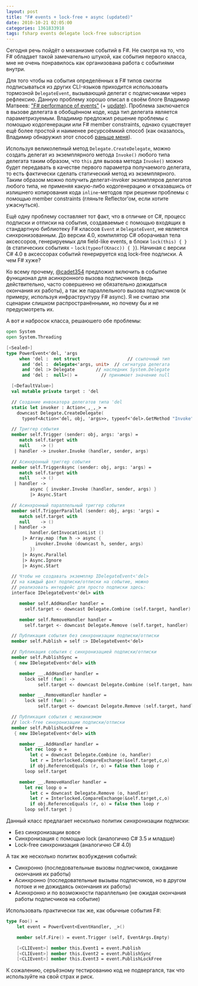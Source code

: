 ```yaml
---
layout: post
title: "F# events + lock-free + async (updated)"
date: 2010-10-21 02:05:00
categories: 1361833918
tags: fsharp events delegate lock-free subscription
---
```

Сегодня речь пойдёт о механизме событий в F#. Не смотря на то, что F# обладает такой замечательно штукой, как события первого класса, мне не очень понравилось как организована работа с событиями внутри.

Для того чтобы на события определённых в F# типов смогли подписываться из других CLI-языков приходится использовать тормозной `DelegateEvent`, вызывающий делегат с подписчиками через рефлексию. Данную проблему хорошо описал в своём блоге Владимир Матвеев: ["F# performance of events"](http://v2matveev.blogspot.com/2010/06/f-performance-of-events.html) (+ [update](http://v2matveev.blogspot.com/2010/06/f-performance-of-events-update.html)). Проблема заключается в вызове делегата в обобщённом коде, кода тип делегата является параметризуемым. Владимир предложил решение проблемы с помощью кодогенерации или F# member constraints, однако существует ещё более простой и наименее ресурсоёмкий способ (как оказалось, Владимир обнаружил этот способ [раньше меня](http://rsdn.ru/forum/decl/3979546.1.aspx)).

Используя великолепный метод `Delegate.CreateDelegate`, можно создать делегат из экземплярного метода `Invoke()` любого типа делегата таким образом, что `this` для вызова метода `Invoke()` можно будет передавать в качестве первого параметра получаемого делегата, то есть фактически сделать статический метод из экземплярного. Таким образом можно получить делегат-invoker экземпляров делегатов любого типа, не применяя какую-либо кодогенерацию и отказавшись от излишнего копирования кода `inline`-методов при решении проблемы с помощью member constraints (гляньте Reflector’ом, если хотите ужаснуться).

Ещё одну проблему составляет тот факт, что в отличие от C#, процесс подписки и отписки на события, создаваемые с помощью входящих в стандартную библиотеку F# класоов `Event` и `DelegateEvent`, не является синхронизованным. До верcии 4.0, компилятор C# оборачивал тела аксессоров, генерируемых для field-like events, в блоки `lock(this) { }` (в статических событиях - `lock(typeof(Класс)) { }`). Начиная с версии C# 4.0 в аксессорах событий генерируется код lock-free подписки. А чем F# хуже?

Ко всему прочему, [@cadet354](https://twitter.com/cadet354) предложил включить в событие функционал для асинхронного вызова подписчиков (ведь действительно, часто совершенно не обязательно дожидаться окончания их работы), а так же параллельного вызова подписчиков (к примеру, используя инфраструктуру F# async). Я не считаю эти сценарии слишком распространёнными, но почему бы и не предусмотреть их.

А вот и набросок класса, решаюшего обе проблемы:

```fsharp
open System
open System.Threading

[<Sealed>]
type PowerEvent<'del, 'args
     when 'del :  not struct                  // ссылочный тип
      and 'del :  delegate<'args, unit>  // сигнатура делегата
      and 'del :> Delegate        // наследник System.Delegate
      and 'del :  null>() =         // принимает значение null

  [<DefaultValue>]
  val mutable private target : 'del

  // Создание инвокатора делегатов типа 'del
  static let invoker : Action<_,_,_> =
    downcast Delegate.CreateDelegate(
      typeof<Action<'del, obj, 'args>>, typeof<'del>.GetMethod "Invoke")

  // Триггер события
  member self.Trigger (sender: obj, args: 'args) =
     match self.target with
     null    -> ()
   | handler -> invoker.Invoke (handler, sender, args)

  // Асинхронный триггер события
  member self.TriggerAsync (sender: obj, args: 'args) =
     match self.target with
     null    -> ()
   | handler ->
         async { invoker.Invoke (handler, sender, args) }
         |> Async.Start

  // Асинхронный параллельный триггер события
  member self.TriggerParallel (sender: obj, args: 'args) =
     match self.target with
     null    -> ()
   | handler ->
         handler.GetInvocationList ()
      |> Array.map (fun h -> async {
           invoker.Invoke (downcast h, sender, args)
         })
      |> Async.Parallel
      |> Async.Ignore
      |> Async.Start

  // Чтобы не создавать экземпляр IDelegateEvent<'del>
  // на каждый факт подписки/отписки на событие, можно
  // реализовать интерфейс для просто подписки здесь:
  interface IDelegateEvent<'del> with

     member self.AddHandler handler =
       self.target <- downcast Delegate.Combine (self.target, handler)

     member self.RemoveHandler handler =
       self.target <- downcast Delegate.Remove (self.target, handler)

  // Публикация события без синхронизации подписки/отписки
  member self.Publish = self :> IDelegateEvent<'del>

  // Публикация события c синхронизацией подписки/отписки
  member self.PublishSync =
   { new IDelegateEvent<'del> with

     member __.AddHandler handler =
       lock self (fun() ->
            self.target <- downcast Delegate.Combine (self.target, handler))

     member __.RemoveHandler handler =
       lock self (fun() ->
            self.target <- downcast Delegate.Remove (self.target, handler)) }

  // Публикация события c механизмом
  // lock-free синхронизации подписки/отписки
  member self.PublishLockFree =
   { new IDelegateEvent<'del> with

     member __.AddHandler handler =
       let rec loop o =
         let c = downcast Delegate.Combine (o, handler)
         let r = Interlocked.CompareExchange(&self.target,c,o)
         if obj.ReferenceEquals (r, o) = false then loop r
       loop self.target

     member __.RemoveHandler handler =
       let rec loop o =
         let c = downcast Delegate.Remove (o, handler)
         let r = Interlocked.CompareExchange(&self.target,c,o)
         if obj.ReferenceEquals (r, o) = false then loop r
       loop self.target }
```

Данный класс предлагает несколько политик синхронизации подписки:

* Без синхронизации вовсе
* Синхронизация с помощью lock (аналогично C# 3.5 и младше)
* Lock-free синхронизация (аналогично C# 4.0)

А так же несколько политик возбуждения событий:

* Синхронно (последовательные вызовы подписчиков, ожидание окончания их работы)
* Асинхронно (последовательные вызывы подписчиков, но в другом потоке и не дожидаясь окончания их работы)
* Асинхронно и по возможности параллельно (не ожидая окончания работы подписчиков на событие)

Использовать практически так же, как обычные события F#:

```fsharp
type Foo() =
    let event = PowerEvent<EventHandler, _>()

    member self.Fire() = event.Trigger (self, EventArgs.Empty)

    [<CLIEvent>] member this.Event1 = event.Publish
    [<CLIEvent>] member this.Event2 = event.PublishSync
    [<CLIEvent>] member this.Event3 = event.PublishLockFree
```

К сожалению, серъёзному тестированию код не подвергался, так что используйте на свой страх и риск.